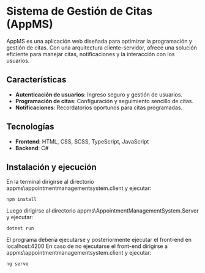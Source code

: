 # Sistema de Gestión de Citas (AppMS)

AppMS es una aplicación web diseñada para optimizar la programación y gestión de citas. Con una arquitectura cliente-servidor, ofrece una solución eficiente para manejar citas, notificaciones y la interacción con los usuarios.

## Características

- **Autenticación de usuarios**: Ingreso seguro y gestión de usuarios.
- **Programación de citas**: Configuración y seguimiento sencillo de citas.
- **Notificaciones**: Recordatorios oportunos para citas programadas.

## Tecnologías

- **Frontend**: HTML, CSS, SCSS, TypeScript, JavaScript
- **Backend**: C#

## Instalación y ejecución
  En la terminal dirigirse al directorio appms\appointmentmanagementsystem.client y ejecutar:
 ```
npm install
```
  Luego dirigirse al directorio appms\AppointmentManagementSystem.Server y ejecutar:
  ```
dotnet run
```
  El programa debería ejecutarse y posteriormente ejecutar el front-end en localhost:4200
  En caso de no ejecutarse el front-end dirigirse a appms\appointmentmanagementsystem.client y ejecutar:
   ```
ng serve
```
  
